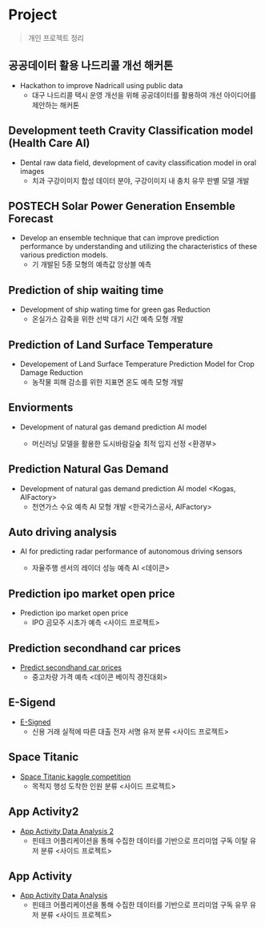 # Project

> 개인 프로젝트 정리
## 공공데이터 활용 나드리콜 개선 해커톤
* Hackathon to improve Nadricall using public data
  * 대구 나드리콜 택시 운영 개선을 위해 공공데이터를 활용하여 개선 아이디어를 제안하는 해커톤

## Development teeth Cravity Classification model (Health Care AI)
* Dental raw data field, development of cavity classification model in oral images
  * 치과 구강이미지 합성 데이터 분야, 구강이미지 내 충치 유무 판별 모델 개발
  
## POSTECH Solar Power Generation Ensemble Forecast
* Develop an ensemble technique that can improve prediction performance by understanding and utilizing the characteristics of these various prediction models.
  *  기 개발된 5종 모형의 예측값 앙상블 예측
    
## Prediction of ship waiting time
* Development of ship wating time for green gas Reduction
  * 온실가스 감축을 위한 선박 대기 시간 예측 모형 개발

## Prediction of Land Surface Temperature
* Developement of Land Surface Temperature Prediction Model for Crop 
Damage Reduction
  * 농작물 피해 감소를 위한 지표면 온도 예측 모형 개발

## Enviorments
* Development of natural gas demand prediction AI model <Ministry of Environment>
  * 머신러닝 모델을 활용한 도시바람길숲 최적 입지 선정 <환경부>

## Prediction Natural Gas Demand
* Development of natural gas demand prediction AI model <Kogas, AIFactory>
  * 천연가스 수요 예측 AI 모형 개발 <한국가스공사, AIFactory>


## Auto driving analysis
* AI for predicting radar performance of autonomous driving sensors <DACON>
  * 자율주행 센서의 레이더 성능 예측 AI <데이콘>

## Prediction ipo market open price
* Prediction ipo market open price
  * IPO 곰모주 시초가 예측 <사이드 프로젝트>

## Prediction secondhand car prices
* [Predict secondhand car prices](https://github.com/kissthedata/project/blob/02af38cd7a78d24366d3f68786c48e838c37c4f6/Prediction%20secondhand%20car%20prices/Prediction%20secondhand%20car%20prices.ipynb)
  * 중고차량 가격 예측 <데이콘 베이직 경진대회>

## E-Sigend
* [E-Signed](https://github.com/kissthedata/project/blob/fe0bf4f9430d653e9438be067a7aac4c3def7722/E-signed/%EC%8B%A0%EC%9A%A9%20%EA%B1%B0%EB%9E%98%20%EC%8B%A4%EC%A0%81%EC%97%90%20%EB%94%B0%EB%A5%B8%20%EB%8C%80%EC%B6%9C%20%EC%A0%84%EC%9E%90%EC%82%AC%EC%9D%B8%20%EA%B0%80%EB%8A%A5%EC%84%B1%20%EC%98%88%EC%B8%A1.ipynb)
  * 신용 거래 실적에 따른 대출 전자 서명 유저 분류 <사이드 프로젝트>

## Space Titanic
* [Space Titanic kaggle competition](https://github.com/kissthedata/project/blob/999e936cadf35dd13a3f3f0bcd0a544016950483/Space%20Titanic/Kaggle%20Space%20TItanic.ipynb)
  * 목적지 행성 도착한 인원 분류 <사이드 프로젝트>

## App Activity2
* [App Activity Data Analysis 2](https://github.com/kissthedata/project/blob/30337a9e1789b8fa63bbf145227870acd3d78450/App%20Activity%202/Data_Analysis_based_on_app_activity2.ipynb)
  * 핀테크 어플리케이션을 통해 수집한 데이터를 기반으로 프리미엄 구독 이탈 유저 분류 <사이드 프로젝트>

## App Activity
* [App Activity Data Analysis](https://github.com/kissthedata/project/blob/c73771963edfff00e0f896ce3b9bcb5a44e65c34/Data_Analysis_based_on_app_activity%20.ipynb)
  * 핀테크 어플리케이션을 통해 수집한 데이터를 기반으로 프리미엄 구독 유무 유저 분류 <사이드 프로젝트>

